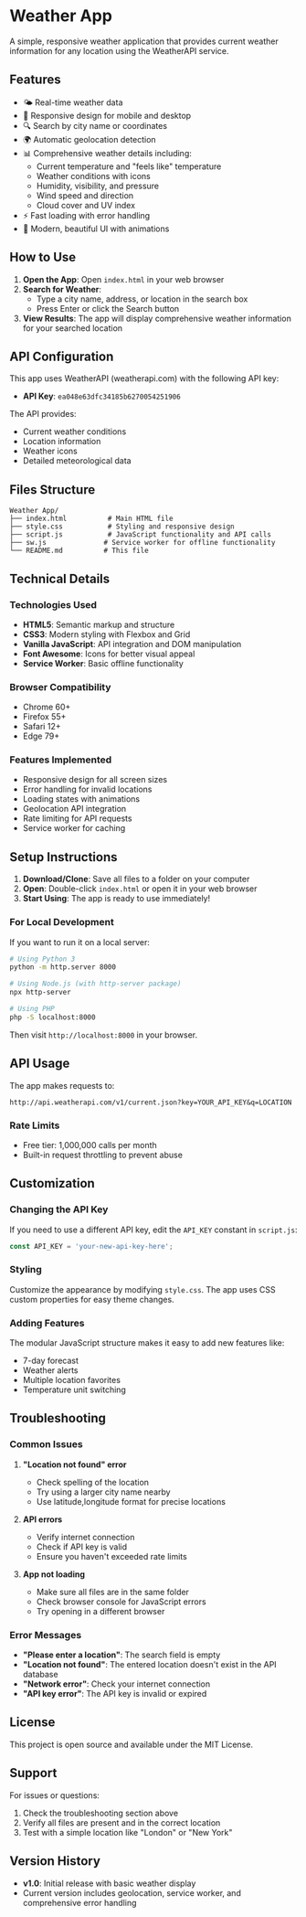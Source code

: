 # Weather App

A simple, responsive weather application that provides current weather information for any location using the WeatherAPI service.

## Features

- 🌤️ Real-time weather data
- 📱 Responsive design for mobile and desktop
- 🔍 Search by city name or coordinates
- 🌍 Automatic geolocation detection
- 📊 Comprehensive weather details including:
  - Current temperature and "feels like" temperature
  - Weather conditions with icons
  - Humidity, visibility, and pressure
  - Wind speed and direction
  - Cloud cover and UV index
- ⚡ Fast loading with error handling
- 🎨 Modern, beautiful UI with animations

## How to Use

1. **Open the App**: Open `index.html` in your web browser
2. **Search for Weather**: 
   - Type a city name, address, or location in the search box
   - Press Enter or click the Search button
3. **View Results**: The app will display comprehensive weather information for your searched location

## API Configuration

This app uses WeatherAPI (weatherapi.com) with the following API key:
- **API Key**: `ea048e63dfc34185b6270054251906`

The API provides:
- Current weather conditions
- Location information
- Weather icons
- Detailed meteorological data

## Files Structure

```
Weather App/
├── index.html          # Main HTML file
├── style.css           # Styling and responsive design
├── script.js           # JavaScript functionality and API calls
├── sw.js              # Service worker for offline functionality
└── README.md          # This file
```

## Technical Details

### Technologies Used
- **HTML5**: Semantic markup and structure
- **CSS3**: Modern styling with Flexbox and Grid
- **Vanilla JavaScript**: API integration and DOM manipulation
- **Font Awesome**: Icons for better visual appeal
- **Service Worker**: Basic offline functionality

### Browser Compatibility
- Chrome 60+
- Firefox 55+
- Safari 12+
- Edge 79+

### Features Implemented
- Responsive design for all screen sizes
- Error handling for invalid locations
- Loading states with animations
- Geolocation API integration
- Rate limiting for API requests
- Service worker for caching

## Setup Instructions

1. **Download/Clone**: Save all files to a folder on your computer
2. **Open**: Double-click `index.html` or open it in your web browser
3. **Start Using**: The app is ready to use immediately!

### For Local Development
If you want to run it on a local server:

```bash
# Using Python 3
python -m http.server 8000

# Using Node.js (with http-server package)
npx http-server

# Using PHP
php -S localhost:8000
```

Then visit `http://localhost:8000` in your browser.

## API Usage

The app makes requests to:
```
http://api.weatherapi.com/v1/current.json?key=YOUR_API_KEY&q=LOCATION
```

### Rate Limits
- Free tier: 1,000,000 calls per month
- Built-in request throttling to prevent abuse

## Customization

### Changing the API Key
If you need to use a different API key, edit the `API_KEY` constant in `script.js`:

```javascript
const API_KEY = 'your-new-api-key-here';
```

### Styling
Customize the appearance by modifying `style.css`. The app uses CSS custom properties for easy theme changes.

### Adding Features
The modular JavaScript structure makes it easy to add new features like:
- 7-day forecast
- Weather alerts
- Multiple location favorites
- Temperature unit switching

## Troubleshooting

### Common Issues

1. **"Location not found" error**
   - Check spelling of the location
   - Try using a larger city name nearby
   - Use latitude,longitude format for precise locations

2. **API errors**
   - Verify internet connection
   - Check if API key is valid
   - Ensure you haven't exceeded rate limits

3. **App not loading**
   - Make sure all files are in the same folder
   - Check browser console for JavaScript errors
   - Try opening in a different browser

### Error Messages
- **"Please enter a location"**: The search field is empty
- **"Location not found"**: The entered location doesn't exist in the API database
- **"Network error"**: Check your internet connection
- **"API key error"**: The API key is invalid or expired

## License

This project is open source and available under the MIT License.

## Support

For issues or questions:
1. Check the troubleshooting section above
2. Verify all files are present and in the correct location
3. Test with a simple location like "London" or "New York"

## Version History

- **v1.0**: Initial release with basic weather display
- Current version includes geolocation, service worker, and comprehensive error handling
